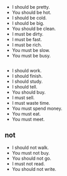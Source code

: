 ## 
- I should be pretty.
- You should be hot.
- I should be cold.
- I should be big.
- You should be clean.
- I must be dirty.
- I must be fast.
- I must be rich.
- You must be slow.
- You must be busy.

##
- I should work.
- I should finish.
- I should study.
- I should tell.
- You should buy.
- I must sell.
- I must waste time.
- You must spend money.
- You must eat.
- You must meet.

## not
- I should not walk.
- You must not buy.
- You should not go.
- I must not read.
- You should not write.
